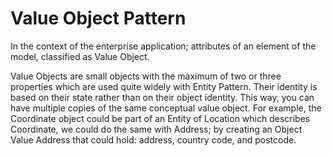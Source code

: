 # Value Object Pattern

In the context of the enterprise application; attributes of an element of the model, classified as Value Object. 

Value Objects are small objects with the maximum of two or three properties which are used quite widely with Entity Pattern. Their identity is based on their state rather than on their object identity. This way, you can have multiple copies of the same conceptual value object. For example, the Coordinate object could be part of an Entity of Location which describes Coordinate, we could do the same with Address; by creating an Object Value Address that could hold: address, country code, and postcode. 